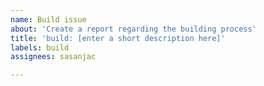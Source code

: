 ```yaml
---
name: Build issue
about: 'Create a report regarding the building process'
title: 'build: [enter a short description here]'
labels: build
assignees: sasanjac

---
```



